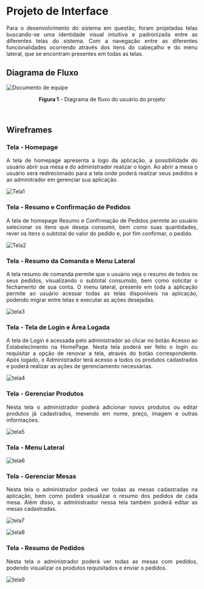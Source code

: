 
# Projeto de Interface

<p align="justify"> Para o desenvolvimento do sistema em questão, foram projetadas telas buscando-se uma identidade visual intuitiva e padronizada entre as diferentes telas do sistema. Com a navegação entre as diferentes funcionalidades ocorrendo através dos itens do cabeçalho e do menu lateral, que se encontram presentes em todas as telas.
 
## Diagrama de Fluxo

![Documento de equipe](https://user-images.githubusercontent.com/91098261/192907205-18858d8f-8b7c-4727-956d-bbd9a2ccfff9.png)
<p align="center"><b>Figura 1</b> - Diagrama de fluxo do usuário do projeto</p>
<br>

## Wireframes

### Tela - Homepage
 
 <p align="justify"> A tela de homepage apresenta a logo da aplicação, a possibilidade do usuário abrir sua mesa e do administrador realizar o login. Ao abrir a mesa o usuário será redirecionado para a tela onde poderá realizar seus pedidos e ao adminitrador em gerenciar sua aplicação.</p>
 
![Tela1](https://user-images.githubusercontent.com/91098261/192907921-9bcb6fe3-26f6-42da-8ead-0221a195aa8e.png)

### Tela - Resumo e Confirmação de Pedidos 
 
 <p align="justify"> A tela de homepage Resumo e Confirmação de Pedidos permite ao usuário selecionar os itens que deseja consumir, bem como suas quantidades, rever os itens o subtotal do valor do pedido e, por fim confirmar, o pedido.</p>
 
![Tela2](https://user-images.githubusercontent.com/91098261/192908711-4230d908-4cb1-4542-8297-1428e4457cc7.png)

### Tela - Resumo da Comanda e Menu Lateral  
 
 <p align="justify"> A tela resumo de comanda permite que o usuário veja o resumo de todos os seus pedidos, visualizando o subtotal consumido, bem como solicitar o fechamento de sua conta. O menu lateral, presente em toda a aplicação permite ao usuário acessar todas as telas disponíveis na aplicação, podendo migrar entre telas e executar as ações desejadas.</p>
 
 ![tela3](https://user-images.githubusercontent.com/91098261/192909176-f3123c36-c2e5-4476-b103-6bddb920d2a6.png)
 
 ### Tela - Tela de Login e Área Logada 
 
 <p align="justify"> A tela de Login é acessada pelo administrador ao clicar no botão Acesso ao Estabelecimento na HomePage. Nesta tela poderá ser feito o login ou requisitar a opção de renovar a tela, através do botão correspondente. Após logado, o Administrador terá acesso a todos os produtos cadastrados e poderá realizar as ações de gerenciamento necessárias. </p>
  
![tela4](https://user-images.githubusercontent.com/91098261/192910058-d3a1c41f-1ad6-4a89-b5a5-be5b57bbfd92.png)

 ### Tela - Gerenciar Produtos 
 
 <p align="justify"> Nesta tela o administrador poderá adicionar novos produtos ou editar produtos já cadastrados, mexendo em nome, preço, imagem e outras informações.</p>
 
![tela5](https://user-images.githubusercontent.com/91098261/192910293-b9666d3d-bee2-40db-8344-a84c0c273b03.png)

 ### Tela - Menu Lateral
 
 <p align="justify"> </p>
 
 ![tela6](https://user-images.githubusercontent.com/91098261/192910468-3710d88b-aa1e-4f6b-b362-f85445e7fe7d.png)

  ### Tela - Gerenciar Mesas
 
 <p align="justify"> Nesta tela o administrador poderá ver todas as mesas cadastradas na aplicação, bem como poderá visualizar o resumo dos pedidos de cada mesa. Além disso, o administrador nessa tela também poderá editar as mesas cadastradas.</p>
 
![tela7](https://user-images.githubusercontent.com/91098261/192911206-f1956e04-8797-4602-b096-564e1196946a.png)

![tela8](https://user-images.githubusercontent.com/91098261/192911217-2e4c587a-77bc-415d-bfdd-b1927d37c097.png)

 ### Tela - Resumo de Pedidos
 
 <p align="justify"> Nesta tela o administrador poderá ver todas as mesas com pedidos, podendo visualizar os produtos requisitados e enviar o pedidos.</p>
 
 ![tela9](https://user-images.githubusercontent.com/91098261/192911449-4ffe87a6-00c3-4f0b-a9d2-99b8e1a58f62.png)



